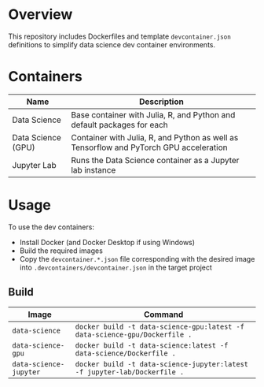 # Overview
This repository includes Dockerfiles and template `devcontainer.json` definitions to simplify data science dev container environments. 

# Containers
| Name | Description |
|-|-|
| Data Science | Base container with Julia, R, and Python and default packages for each|
| Data Science (GPU) | Container with Julia, R, and Python as well as Tensorflow and PyTorch GPU acceleration |
| Jupyter Lab | Runs the Data Science container as a Jupyter lab instance |

# Usage
To use the dev containers:
- Install Docker (and Docker Desktop if using Windows)
- Build the required images
- Copy the `devcontainer.*.json` file corresponding with the desired image into `.devcontainers/devcontainer.json` in the target project

## Build
| Image | Command |
|-|-|
| `data-science` | `docker build -t data-science-gpu:latest -f data-science-gpu/Dockerfile .` |
| `data-science-gpu` | `docker build -t data-science:latest -f data-science/Dockerfile .` |
| `data-science-jupyter` | `docker build -t data-science-jupyter:latest -f jupyter-lab/Dockerfile .` |
